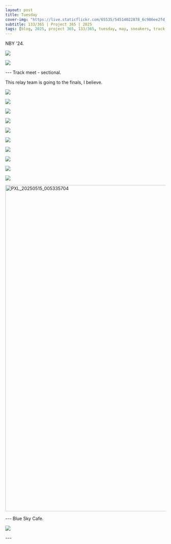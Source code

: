 ```yaml
---
layout: post
title: Tuesday
cover-img: "https://live.staticflickr.com/65535/54514022878_6c986ee2fd_h.jpg"
subtitle: 133/365 | Project 365 | 2025
tags: [blog, 2025, project 365, 133/365, tuesday, may, sneakers, track meet]
---
```

<style>
  .intro-header.big-img {
    background-position:center; 
  }
</style>
NBY '24.
<p class="post-img-wrap">
  <img src="https://live.staticflickr.com/65535/54521098259_33360dc9ec_h.jpg">
</p>
<p class="post-img-wrap">
  <img src="https://live.staticflickr.com/65535/54521264215_97390965b0_h.jpg">
</p>
---
Track meet - sectional.

This relay team is going to the finals, I believe.
<p class="post-img-wrap">
  <img src="https://live.staticflickr.com/65535/54521715272_b0bce700c1_h.jpg">
</p>
<p class="post-img-wrap">
  <img src="https://live.staticflickr.com/65535/54522834738_f378a80b98_h.jpg">
</p>
<p class="post-img-wrap">
  <img src="https://live.staticflickr.com/65535/54521715017_e5e68e3b5b_h.jpg">
</p>
<p class="post-img-wrap">
  <img src="https://live.staticflickr.com/65535/54522774824_7976a05449_h.jpg">
</p>
<p class="post-img-wrap">
  <img src="https://live.staticflickr.com/65535/54522941725_46434ad2e9_h.jpg">
</p>
<p class="post-img-wrap">
  <img src="https://live.staticflickr.com/65535/54522941630_af4ed5c434_h.jpg">
</p>
<p class="post-img-wrap">
  <img src="https://live.staticflickr.com/65535/54522582596_8709c16de1_h.jpg">
</p>
<p class="post-img-wrap">
  <img src="https://live.staticflickr.com/65535/54522941340_82e6db02d8_h.jpg">
</p>
<p class="post-img-wrap">
  <img src="https://live.staticflickr.com/65535/54522582401_ed206f9d1f_h.jpg">
</p>
<p class="post-img-wrap">
  <img src="https://live.staticflickr.com/65535/54521714387_41dd48c333_h.jpg">
</p>
<p class="post-img-wrap">
  <a data-flickr-embed="true" href="https://www.flickr.com/gp/sling_flickr/e2ZS9484g1" title="PXL_20250515_005335704">
    <img src="https://live.staticflickr.com/31337/54521265720_97ef77fc00_b.jpg" width="1024" alt="PXL_20250515_005335704"/></a>
    <script async src="//embedr.flickr.com/assets/client-code.js" charset="utf-8"></script>
</p>
---
Blue Sky Cafe.
<p class="post-img-wrap">
  <img src="https://live.staticflickr.com/65535/54521168038_a24979c6fd_h.jp">
</p>
---


